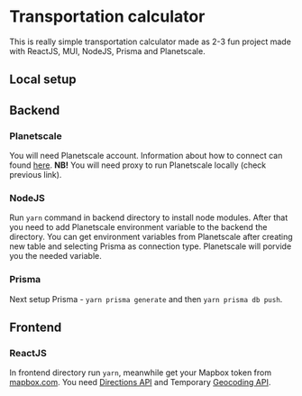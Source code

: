 ﻿# Transportation calculator

This is really simple transportation calculator made as 2-3 fun project made with ReactJS, MUI, NodeJS, Prisma and Planetscale.

## Local setup

## Backend

### Planetscale
You will need Planetscale account. Information about how to connect can found [here](https://planetscale.com/docs/tutorials/connect-any-application).
**NB!** You will need proxy to run Planetscale locally (check previous link). 

### NodeJS 
Run ```yarn``` command in backend directory to install node modules. After that you need to add Planetscale environment variable to the backend the directory. You can get environment variables from Planetscale after creating new table and selecting Prisma as connection type. Planetscale will porvide you the needed variable.

### Prisma 
Next setup Prisma - ```yarn prisma generate``` and then ```yarn prisma db push```.

## Frontend

### ReactJS
In frontend directory run ```yarn```, meanwhile get your Mapbox token from [mapbox.com](mapbox.com). You need [Directions API](https://docs.mapbox.com/help/glossary/directions-api/) and Temporary [Geocoding API](https://docs.mapbox.com/api/search/geocoding/).